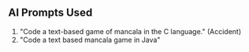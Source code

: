 ## AI Prompts Used
1.  "Code a text-based game of mancala in the C language." (Accident)
2. "Code a text based mancala game in Java"